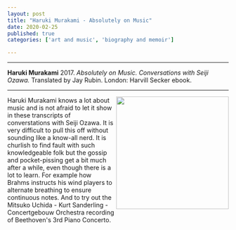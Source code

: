 ```yaml
---
layout: post
title: "Haruki Murakami - Absolutely on Music"
date: 2020-02-25
published: true
categories: ['art and music', 'biography and memoir']

---
```



***
<b>Haruki Murakami</b> 2017. _Absolutely on Music. Conversations with Seiji Ozawa._  Translated by Jay Rubin. London: Harvill Secker ebook.

***

<img align="right" src="https://cdn2.penguin.com.au/covers/original/9781784700140.jpg"  width="256"  alt="">

Haruki Murakami knows a lot about music and is not afraid to let it show in these transcripts of converstations with Seiji Ozawa. It is very difficult to pull this off without sounding like a know-all nerd.  It is churlish to find fault with such knowledgeable folk but the gossip and pocket-pissing get a bit much after a while, even though there is a lot to learn.  For example how Brahms instructs his wind players to alternate breathing to ensure continuous notes.  And to try out the Mitsuko Uchida - Kurt Sanderling - Concertgebouw Orchestra recording of Beethoven's 3rd Piano Concerto.  


